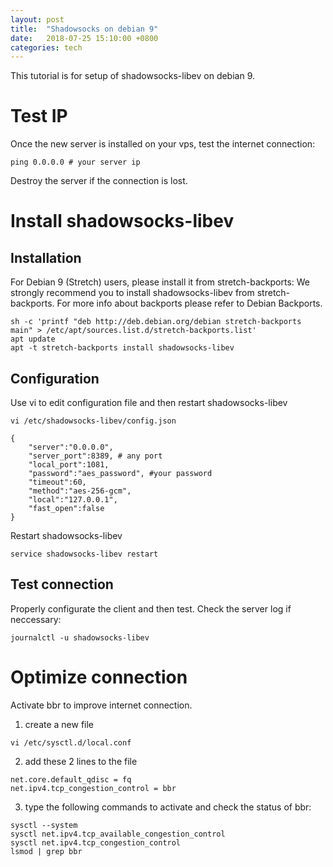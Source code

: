 ```yaml
---
layout: post
title:  "Shadowsocks on debian 9"
date:   2018-07-25 15:10:00 +0800
categories: tech
---
```


This tutorial is for setup of shadowsocks-libev on debian 9.

# Test IP
Once the new server is installed on your vps, test the internet connection:

```
ping 0.0.0.0 # your server ip
```

Destroy the server if the connection is lost.

#  Install shadowsocks-libev
## Installation
For Debian 9 (Stretch) users, please install it from stretch-backports: We strongly recommend you to install shadowsocks-libev from stretch-backports. For more info about backports please refer to Debian Backports.
```
sh -c 'printf "deb http://deb.debian.org/debian stretch-backports main" > /etc/apt/sources.list.d/stretch-backports.list' 
apt update 
apt -t stretch-backports install shadowsocks-libev
```

## Configuration

Use vi to edit configuration file and then restart shadowsocks-libev
```
vi /etc/shadowsocks-libev/config.json

{
    "server":"0.0.0.0",
    "server_port":8389, # any port
    "local_port":1081, 
    "password":"aes_password", #your password
    "timeout":60,
    "method":"aes-256-gcm",
    "local":"127.0.0.1",
    "fast_open":false
}
```

Restart shadowsocks-libev

```
service shadowsocks-libev restart
```


## Test connection

Properly configurate the client and then test.
Check the server log if neccessary:

```
journalctl -u shadowsocks-libev
```

# Optimize connection

Activate bbr to improve internet connection.

1. create a new file

```
vi /etc/sysctl.d/local.conf
```

2. add these 2 lines to the file

```
net.core.default_qdisc = fq
net.ipv4.tcp_congestion_control = bbr
```

3. type the following commands to activate and check the status of bbr:

```
​sysctl --system
sysctl net.ipv4.tcp_available_congestion_control
sysctl net.ipv4.tcp_congestion_control
lsmod | grep bbr
```